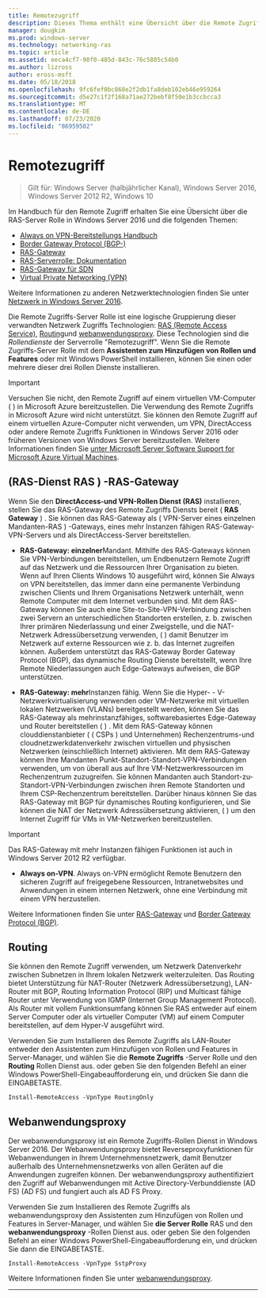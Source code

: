 ```yaml
---
title: Remotezugriff
description: Dieses Thema enthält eine Übersicht über die Remote Zugriffs-Server Rolle in Windows Server 2016.
manager: dougkim
ms.prod: windows-server
ms.technology: networking-ras
ms.topic: article
ms.assetid: eeca4cf7-90f0-485d-843c-76c5885c54b0
ms.author: lizross
author: eross-msft
ms.date: 05/18/2018
ms.openlocfilehash: 9fc6fef0bc868e2f2db1fa8deb102eb46e959264
ms.sourcegitcommit: d5e27c1f2f168a71ae272bebf8f50e1b3ccbcca3
ms.translationtype: MT
ms.contentlocale: de-DE
ms.lasthandoff: 07/23/2020
ms.locfileid: "86959502"
---
```

# <a name="remote-access"></a>Remotezugriff

>Gilt für: Windows Server (halbjährlicher Kanal), Windows Server 2016, Windows Server 2012 R2, Windows 10

Im Handbuch für den Remote Zugriff erhalten Sie eine Übersicht über die RAS-Server Rolle in Windows Server 2016 und die folgenden Themen:

- [Always on VPN-Bereitstellungs Handbuch](vpn/always-on-vpn/deploy/always-on-vpn-deploy.md)
- [Border Gateway Protocol &#40;BGP-&#41;](bgp/Border-Gateway-Protocol-BGP.md)
- [RAS-Gateway](ras-gateway/RAS-Gateway.md) 
- [RAS-Serverrolle: Dokumentation](ras/Remote-Access-Server-Role-Documentation.md)
- [RAS-Gateway für SDN](../../networking/sdn/technologies/network-function-virtualization/RAS-Gateway-for-SDN.md)
- [Virtual Private Networking (VPN)](vpn/vpn-top.md)
 
Weitere Informationen zu anderen Netzwerktechnologien finden Sie unter [Netzwerk in Windows Server 2016](../../networking/index.yml).

Die Remote Zugriffs-Server Rolle ist eine logische Gruppierung dieser verwandten Netzwerk Zugriffs Technologien: [RAS (Remote Access Service)](#bkmk_da), [Routing](#bkmk_rras)und [webanwendungsproxy](#bkmk_proxy). Diese Technologien sind die *Rollendienste* der Serverrolle "Remotezugriff". Wenn Sie die Remote Zugriffs-Server Rolle mit dem **Assistenten zum Hinzufügen von Rollen und Features** oder mit Windows PowerShell installieren, können Sie einen oder mehrere dieser drei Rollen Dienste installieren.

>[!IMPORTANT]
>Versuchen Sie nicht, den Remote Zugriff auf einem virtuellen VM-Computer \( \) in Microsoft Azure bereitzustellen. Die Verwendung des Remote Zugriffs in Microsoft Azure wird nicht unterstützt. Sie können den Remote Zugriff auf einem virtuellen Azure-Computer nicht verwenden, um VPN, DirectAccess oder andere Remote Zugriffs Funktionen in Windows Server 2016 oder früheren Versionen von Windows Server bereitzustellen. Weitere Informationen finden Sie [unter Microsoft Server Software Support for Microsoft Azure Virtual Machines](https://support.microsoft.com/help/2721672/microsoft-server-software-support-for-microsoft-azure-virtual-machines).

## <a name="remote-access-service-ras---ras-gateway"></a><a name="bkmk_da"></a>\(RAS-Dienst RAS \) -RAS-Gateway

Wenn Sie den **DirectAccess-und VPN-Rollen Dienst (RAS)** installieren, stellen Sie das RAS-Gateway des Remote Zugriffs Diensts bereit \( **RAS Gateway** \) . Sie können das RAS-Gateway als \( VPN-Server eines einzelnen Mandanten-RAS \) -Gateways, eines mehr Instanzen fähigen RAS-Gateway-VPN-Servers und als DirectAccess-Server bereitstellen.

- **RAS-Gateway: einzelner**Mandant. Mithilfe des RAS-Gateways können Sie VPN-Verbindungen bereitstellen, um Endbenutzern Remote Zugriff auf das Netzwerk und die Ressourcen Ihrer Organisation zu bieten. Wenn auf Ihren Clients Windows 10 ausgeführt wird, können Sie Always on VPN bereitstellen, das immer dann eine permanente Verbindung zwischen Clients und Ihrem Organisations Netzwerk unterhält, wenn Remote Computer mit dem Internet verbunden sind. Mit dem RAS-Gateway können Sie auch eine Site-to-Site-VPN-Verbindung zwischen zwei Servern an unterschiedlichen Standorten erstellen, z. b. zwischen Ihrer primären Niederlassung und einer Zweigstelle, und die NAT-Netzwerk Adressübersetzung verwenden, \( \) damit Benutzer im Netzwerk auf externe Ressourcen wie z. b. das Internet zugreifen können. Außerdem unterstützt das RAS-Gateway Border Gateway Protocol (BGP), das dynamische Routing Dienste bereitstellt, wenn Ihre Remote Niederlassungen auch Edge-Gateways aufweisen, die BGP unterstützen.

- **RAS-Gateway: mehr**Instanzen fähig. Wenn Sie die Hyper- \- V-Netzwerkvirtualisierung verwenden oder VM-Netzwerke mit virtuellen lokalen Netzwerken (VLANs) bereitgestellt werden, können Sie das RAS-Gateway als mehrinstanzfähiges, softwarebasiertes Edge-Gateway und Router bereitstellen \( \) . Mit dem RAS-Gateway können clouddienstanbieter ( \( CSPs \) und Unternehmen) Rechenzentrums-und cloudnetzwerkdatenverkehr zwischen virtuellen und physischen Netzwerken (einschließlich Internet) aktivieren. Mit dem RAS-Gateway können Ihre Mandanten Punkt-Standort-Standort-VPN-Verbindungen verwenden, um von überall aus auf Ihre VM-Netzwerkressourcen im Rechenzentrum zuzugreifen. Sie können Mandanten auch Standort-zu-Standort-VPN-Verbindungen zwischen ihren Remote Standorten und Ihrem CSP-Rechenzentrum bereitstellen. Darüber hinaus können Sie das RAS-Gateway mit BGP für dynamisches Routing konfigurieren, und Sie können die NAT der Netzwerk Adressübersetzung aktivieren, \( \) um den Internet Zugriff für VMs in VM-Netzwerken bereitzustellen.

>[!IMPORTANT]
> Das RAS-Gateway mit mehr Instanzen fähigen Funktionen ist auch in Windows Server 2012 R2 verfügbar.

- **Always on-VPN**. Always on-VPN ermöglicht Remote Benutzern den sicheren Zugriff auf freigegebene Ressourcen, Intranetwebsites und Anwendungen in einem internen Netzwerk, ohne eine Verbindung mit einem VPN herzustellen. 

Weitere Informationen finden Sie unter [RAS-Gateway](ras-gateway/RAS-Gateway.md) und [Border Gateway Protocol (BGP)](bgp/Border-Gateway-Protocol-BGP.md).

## <a name="routing"></a><a name="bkmk_rras"></a>Routing

Sie können den Remote Zugriff verwenden, um Netzwerk Datenverkehr zwischen Subnetzen in Ihrem lokalen Netzwerk weiterzuleiten. Das Routing bietet Unterstützung für NAT-Router (Netzwerk Adressübersetzung), LAN-Router mit BGP, Routing Information Protocol (RIP) und Multicast fähige Router unter Verwendung von IGMP (Internet Group Management Protocol). Als Router mit vollem Funktionsumfang können Sie RAS entweder auf einem Server Computer oder als virtueller Computer (VM) auf einem Computer bereitstellen, auf dem Hyper-V ausgeführt wird.

Verwenden Sie zum Installieren des Remote Zugriffs als LAN-Router entweder den Assistenten zum Hinzufügen von Rollen und Features in Server-Manager, und wählen Sie die **Remote Zugriffs** -Server Rolle und den **Routing** Rollen Dienst aus. oder geben Sie den folgenden Befehl an einer Windows PowerShell-Eingabeaufforderung ein, und drücken Sie dann die EINGABETASTE.

```  
Install-RemoteAccess -VpnType RoutingOnly
```  

## <a name="web-application-proxy"></a><a name="bkmk_proxy"></a>Webanwendungsproxy

Der webanwendungsproxy ist ein Remote Zugriffs-Rollen Dienst in Windows Server 2016. Der Webanwendungsproxy bietet Reverseproxyfunktionen für Webanwendungen in Ihrem Unternehmensnetzwerk, damit Benutzer außerhalb des Unternehmensnetzwerks von allen Geräten auf die Anwendungen zugreifen können. Der webanwendungsproxy authentifiziert den Zugriff auf Webanwendungen mit Active Directory-Verbunddienste (AD FS) (AD FS) und fungiert auch als AD FS Proxy.

Verwenden Sie zum Installieren des Remote Zugriffs als webanwendungsproxy den Assistenten zum Hinzufügen von Rollen und Features in Server-Manager, und wählen Sie **die Server Rolle** RAS und den **webanwendungsproxy** -Rollen Dienst aus. oder geben Sie den folgenden Befehl an einer Windows PowerShell-Eingabeaufforderung ein, und drücken Sie dann die EINGABETASTE.  

```  
Install-RemoteAccess -VpnType SstpProxy  
```  

Weitere Informationen finden Sie unter [webanwendungsproxy](./web-application-proxy/web-application-proxy-windows-server.md).


---
